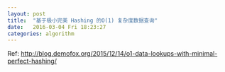 ```yaml
---
layout: post
title:  "基于极小完美 Hashing 的O(1) 复杂度数据查询"
date:   2016-03-04 Fri 18:23:27
categories: algorithm
---
```


Ref:
http://blog.demofox.org/2015/12/14/o1-data-lookups-with-minimal-perfect-hashing/

